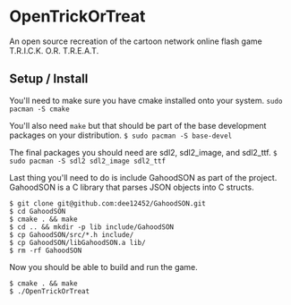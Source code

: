 # OpenTrickOrTreat

An open source recreation of the cartoon network online flash game T.R.I.C.K. O.R. T.R.E.A.T.

## Setup / Install

You'll need to make sure you have cmake installed onto your system.
`sudo pacman -S cmake`

You'll also need `make` but that should be part of the base development packages on your distribution.
`$ sudo pacman -S base-devel`

The final packages you should need are sdl2, sdl2_image, and sdl2_ttf.
`$ sudo pacman -S sdl2 sdl2_image sdl2_ttf`

Last thing you'll need to do is include GahoodSON as part of the project. GahoodSON is a C library that parses JSON objects into C structs.
```
$ git clone git@github.com:dee12452/GahoodSON.git
$ cd GahoodSON
$ cmake . && make
$ cd .. && mkdir -p lib include/GahoodSON
$ cp GahoodSON/src/*.h include/
$ cp GahoodSON/libGahoodSON.a lib/
$ rm -rf GahoodSON
```

Now you should be able to build and run the game.
```
$ cmake . && make
$ ./OpenTrickOrTreat
```

